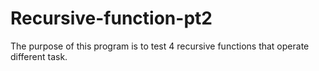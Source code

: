 # Recursive-function-pt2
The purpose of this program is to test 4 recursive functions that operate different task.
